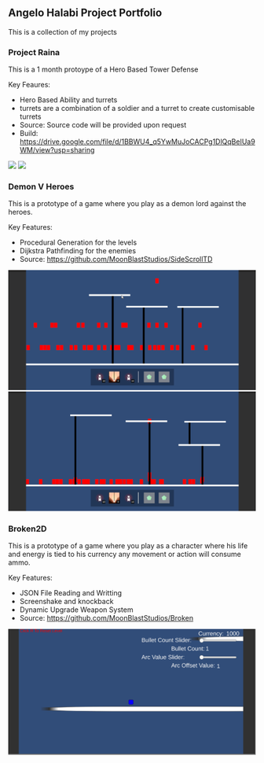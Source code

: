 ## Angelo Halabi Project Portfolio

This is a collection of my projects

### Project Raina
This is a 1 month protoype of a Hero Based Tower Defense  

Key Feaures:
- Hero Based Ability and turrets
- turrets are a combination of a soldier and a turret to create customisable turrets
- Source: Source code will be provided upon request
- Build: https://drive.google.com/file/d/1BBWU4_q5YwMuJoCACPg1DlQqBeIUa9WM/view?usp=sharing


![](ProjectRaina1.gif)
![](ProjectRaina2.gif)

### Demon V Heroes

This is a prototype of a game where you play as a demon lord against the heroes.  

Key Features:
- Procedural Generation for the levels
- Dijkstra Pathfinding for the enemies 
- Source: https://github.com/MoonBlastStudios/SideScrollTD

![](DemonVHeroesGif.gif)
![](DemonVHeroesGif1.gif)

### Broken2D

This is a prototype of a game where you play as a character where his life and energy is tied to his currency any movement or action will consume ammo.  

Key Features:
- JSON File Reading and Writting
- Screenshake and knockback
- Dynamic Upgrade Weapon System
- Source: https://github.com/MoonBlastStudios/Broken

![](Broken2D.gif)
